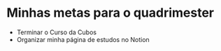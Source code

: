 # Minhas metas para o quadrimester
- Terminar o Curso da Cubos
- Organizar minha página de estudos no Notion
